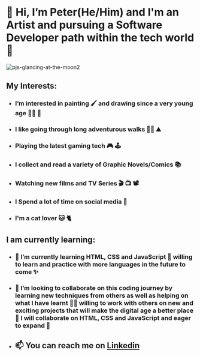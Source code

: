 # <h1> 👋 Hi, I’m Peter(He/Him) and I'm an Artist and pursuing a Software Developer path within the tech world:star_struck: 
  
![pjs-glancing-at-the-moon2](https://user-images.githubusercontent.com/45575016/150718219-b10a5248-10ed-4254-bdcb-6fe1d008f2fa.jpg)
  
## My Interests:

- ### I’m interested in painting :paintbrush: and drawing since a very young age :artist: :art: 
- ### I like going through long adventurous walks :walking_man: :mountain: 
- ### Playing the latest gaming tech :video_game: :joystick: 
- ### I collect and read a variety of Graphic Novels/Comics :books: 
- ### Watching new films and TV Series :clapper: :tv: :film_projector: 
- ### I Spend a lot of time on social media :iphone: 
- ### I'm a cat lover :cat: :cat2:  
  
## I am currently learning:
  
- ### 🌱 I’m currently learning HTML, CSS and JavaScript :robot: willing to learn and practice with more languages in the future to come :sparkles:

- ### 💞️ I’m looking to collaborate on this coding journey by learning new techniques from others as well as helping on what I have learnt :technologist: willing to work with others on new and exciting projects that will make the digital age a better place :raised_hands: I will collaborate on HTML, CSS and JavaScript and eager to expand :dizzy:
  
- ## 📫 You can reach me on [Linkedin](https://www.linkedin.com/in/peter-salter-627769106/)

<!---
PJSalter/PJSalter is a ✨ special ✨ repository because its `README.md` (this file) appears on your GitHub profile.
You can click the Preview link to take a look at your changes.
--->
